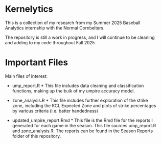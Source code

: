 # Kernelytics
This is a collection of my research from my Summer 2025 Baseball Analytics
internship with the Normal Cornbelters.

The repository is still a work in progress, and I will continue to be cleaning
and adding to my code throughout Fall 2025.

# Important Files
Main files of interest:

* ump_report.R *
This file includes data cleaning and classification functions, making up the bulk
of my umpire accuracy model. 

* zone_analysis.R *
This file includes further exploration of the strike zone, including the KCL
Expected Zone and plots of strike percentages by various criteria (i.e. batter
handedness)

* updated_umpire_report.Rmd *
This file is the Rmd file for the reports I generated for each game in the season.
This file sources ump_report.R and zone_analysis.R.
The reports can be found in the Season Reports folder of this repository.
